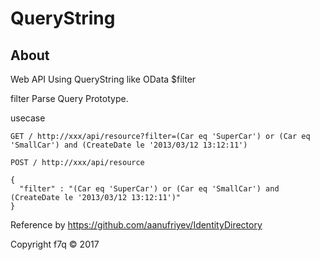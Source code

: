 ﻿# QueryString

## About

Web API Using QueryString like OData $filter

filter Parse Query Prototype.

usecase
```
GET / http://xxx/api/resource?filter=(Car eq 'SuperCar') or (Car eq 'SmallCar') and (CreateDate le '2013/03/12 13:12:11')
```

```
POST / http://xxx/api/resource

{
  "filter" : "(Car eq 'SuperCar') or (Car eq 'SmallCar') and (CreateDate le '2013/03/12 13:12:11')"
}
```

Reference by https://github.com/aanufriyev/IdentityDirectory

Copyright f7q © 2017